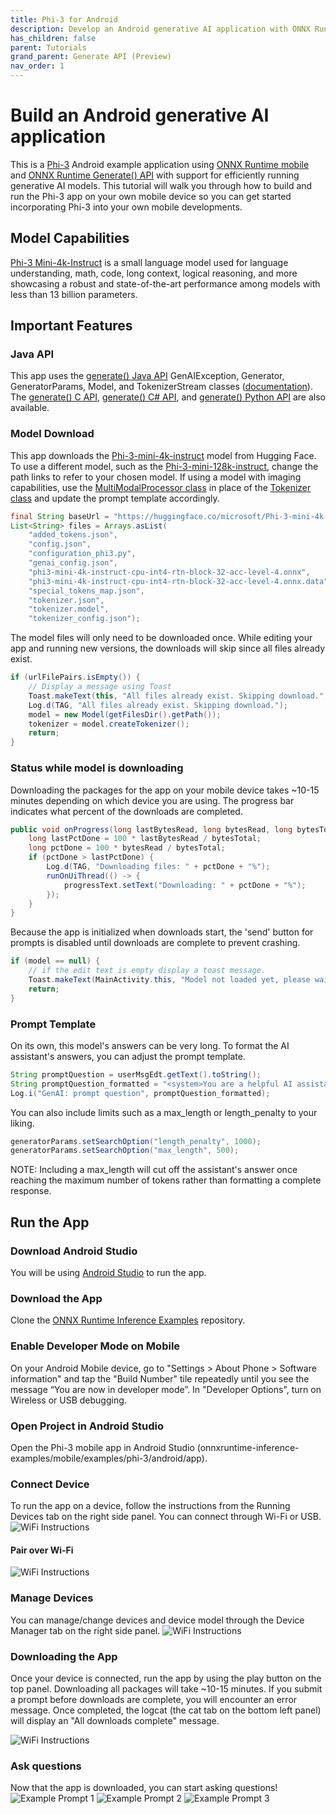 ```yaml
---
title: Phi-3 for Android
description: Develop an Android generative AI application with ONNX Runtime
has_children: false
parent: Tutorials
grand_parent: Generate API (Preview)
nav_order: 1
---
```


# Build an Android generative AI application
This is a [Phi-3](https://huggingface.co/microsoft/Phi-3-mini-4k-instruct) Android example application using [ONNX Runtime mobile](https://onnxruntime.ai/docs/tutorials/mobile/) and [ONNX Runtime Generate() API](https://github.com/microsoft/onnxruntime-genai) with support for efficiently running generative AI models. This tutorial will walk you through how to build and run the Phi-3 app on your own mobile device so you can get started incorporating Phi-3 into your own mobile developments.  

## Model Capabilities
[Phi-3 Mini-4k-Instruct](https://huggingface.co/microsoft/Phi-3-mini-4k-instruct) is a small language model used for language understanding, math, code, long context, logical reasoning, and more showcasing a robust and state-of-the-art performance among models with less than 13 billion parameters.

## Important Features

### Java API
This app uses the [generate() Java API](https://github.com/microsoft/onnxruntime-genai/tree/main/src/java/src/main/java/ai/onnxruntime/genai) GenAIException, Generator, GeneratorParams, Model, and TokenizerStream classes ([documentation](https://onnxruntime.ai/docs/genai/api/java.html)). The [generate() C API](https://onnxruntime.ai/docs/genai/api/c.html), [generate() C# API](https://onnxruntime.ai/docs/genai/api/csharp.html), and [generate() Python API](https://onnxruntime.ai/docs/genai/api/python.html) are also available.

### Model Download
This app downloads the [Phi-3-mini-4k-instruct](https://huggingface.co/microsoft/Phi-3-mini-4k-instruct) model from Hugging Face. To use a different model, such as the [Phi-3-mini-128k-instruct](https://huggingface.co/microsoft/Phi-3-mini-128k-instruct/tree/main), change the path links to refer to your chosen model. If using a model with imaging capabilities, use the [MultiModalProcessor class]() in place of the [Tokenizer class]() and update the prompt template accordingly.
```java
final String baseUrl = "https://huggingface.co/microsoft/Phi-3-mini-4k-instruct-onnx/resolve/main/cpu_and_mobile/cpu-int4-rtn-block-32-acc-level-4/";
List<String> files = Arrays.asList(
    "added_tokens.json",
    "config.json",
    "configuration_phi3.py",
    "genai_config.json",
    "phi3-mini-4k-instruct-cpu-int4-rtn-block-32-acc-level-4.onnx",
    "phi3-mini-4k-instruct-cpu-int4-rtn-block-32-acc-level-4.onnx.data",
    "special_tokens_map.json",
    "tokenizer.json",
    "tokenizer.model",
    "tokenizer_config.json");
```
The model files will only need to be downloaded once. While editing your app and running new versions, the downloads will skip since all files already exist.
```java
if (urlFilePairs.isEmpty()) {
    // Display a message using Toast
    Toast.makeText(this, "All files already exist. Skipping download.", Toast.LENGTH_SHORT).show();
    Log.d(TAG, "All files already exist. Skipping download.");
    model = new Model(getFilesDir().getPath());
    tokenizer = model.createTokenizer();
    return;
}
```
### Status while model is downloading
Downloading the packages for the app on your mobile device takes ~10-15 minutes depending on which device you are using. The progress bar indicates what percent of the downloads are completed. 
```java
public void onProgress(long lastBytesRead, long bytesRead, long bytesTotal) {
    long lastPctDone = 100 * lastBytesRead / bytesTotal;
    long pctDone = 100 * bytesRead / bytesTotal;
    if (pctDone > lastPctDone) {
        Log.d(TAG, "Downloading files: " + pctDone + "%");
        runOnUiThread(() -> {
            progressText.setText("Downloading: " + pctDone + "%");
        });
    }
}
```
Because the app is initialized when downloads start, the 'send' button for prompts is disabled until downloads are complete to prevent crashing.
```java
if (model == null) {
    // if the edit text is empty display a toast message.
    Toast.makeText(MainActivity.this, "Model not loaded yet, please wait...", Toast.LENGTH_SHORT).show();
    return;
}
```

### Prompt Template
On its own, this model's answers can be very long. To format the AI assistant's answers, you can adjust the prompt template. 
```java
String promptQuestion = userMsgEdt.getText().toString();
String promptQuestion_formatted = "<system>You are a helpful AI assistant. Answer in two paragraphs or less<|end|><|user|>"+promptQuestion+"<|end|>\n<assistant|>";
Log.i("GenAI: prompt question", promptQuestion_formatted);
```
You can also include limits such as a max_length or length_penalty to your liking. 
```java
generatorParams.setSearchOption("length_penalty", 1000);
generatorParams.setSearchOption("max_length", 500);
```
NOTE: Including a max_length will cut off the assistant's answer once reaching the maximum number of tokens rather than formatting a complete response.

## Run the App

### Download Android Studio
You will be using [Android Studio](https://developer.android.com/studio) to run the app.

### Download the App
Clone the [ONNX Runtime Inference Examples](https://github.com/microsoft/onnxruntime-inference-examples/tree/c29d8edd6d010a2649d69f84f54539f1062d776d) repository.

### Enable Developer Mode on Mobile
On your Android Mobile device, go to "Settings > About Phone > Software information" and tap the "Build Number" tile repeatedly until you see the message “You are now in developer mode”. In "Developer Options", turn on Wireless or USB debugging.

### Open Project in Android Studio
Open the Phi-3 mobile app in Android Studio (onnxruntime-inference-examples/mobile/examples/phi-3/android/app).

### Connect Device
To run the app on a device, follow the instructions from the Running Devices tab on the right side panel. You can connect through Wi-Fi or USB.
![WiFi Instructions](../../../images/phi3_MobileTutorial_RunDevice.png)
#### Pair over Wi-Fi
![WiFi Instructions](../../../images/phi3_MobileTutorial_WiFi.png)

### Manage Devices
You can manage/change devices and device model through the Device Manager tab on the right side panel.
![WiFi Instructions](../../../images/phi3_MobileTutorial_DeviceManager.png)

### Downloading the App
Once your device is connected, run the app by using the play button on the top panel. Downloading all packages will take ~10-15 minutes. If you submit a prompt before downloads are complete, you will encounter an error message. Once completed, the logcat (the cat tab on the bottom left panel) will display an "All downloads complete" message.

![WiFi Instructions](../../../images/phi3_MobileTutorial_Error.png)

### Ask questions
Now that the app is downloaded, you can start asking questions!
![Example Prompt 1](../../../images/phi3_MobileTutorial_ex1.png)
![Example Prompt 2](../../../images/phi3_MobileTutorial_ex2.png)
![Example Prompt 3](../../../images/phi3_MobileTutorial_ex3.png)

